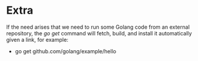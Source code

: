 # Extra
If the need arises that we need to run some Golang code from an external repository,
the *go get* command will fetch, build, and install it automatically given a link, for example:
* go get github.com/golang/example/hello